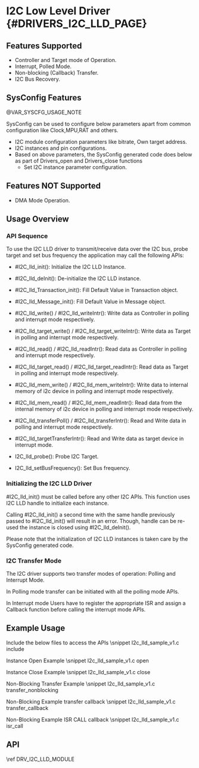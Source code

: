 # I2C Low Level Driver {#DRIVERS_I2C_LLD_PAGE}

## Features Supported

- Controller and Target mode of Operation.
- Interrupt, Polled Mode.
- Non-blocking (Callback) Transfer.
- I2C Bus Recovery.

## SysConfig Features

@VAR_SYSCFG_USAGE_NOTE

SysConfig can be used to configure below parameters apart from common configuration like Clock,MPU,RAT and others.
- I2C module configuration parameters like bitrate, Own target address.
- I2C instances and pin configurations.
- Based on above parameters, the SysConfig generated code does below as part of Drivers_open and Drivers_close functions
    - Set I2C instance parameter configuration.

## Features NOT Supported

- DMA Mode Operation.

## Usage Overview

### API Sequence

To use the I2C LLD driver to transmit/receive data over the I2C bus, probe target and set bus frequency the application may call the following APIs:

- #I2C_lld_init(): Initialize the I2C LLD Instance.

- #I2C_lld_deInit(): De-initialize the I2C LLD instance.

- #I2C_lld_Transaction_init(): Fill Default Value in Transaction object.

- #I2C_lld_Message_init(): Fill Default Value in Message object.

- #I2C_lld_write() / #I2C_lld_writeIntr():
  Write data as Controller in polling and interrupt mode respectively.

- #I2C_lld_target_write() / #I2C_lld_target_writeIntr():
  Write data as Target in polling and interrupt mode respectively.

- #I2C_lld_read() / #I2C_lld_readIntr():
  Read data as Controller in polling and interrupt mode respectively.

- #I2C_lld_target_read() / #I2C_lld_target_readIntr():
  Read data as Target in polling and interrupt mode respectively.

- #I2C_lld_mem_write() / #I2C_lld_mem_writeIntr():
  Write data to internal memory of i2c device in polling and interrupt mode respectively.

- #I2C_lld_mem_read() / #I2C_lld_mem_readIntr():
  Read data from the internal memory of i2c device in polling and interrupt mode respectively.

- #I2C_lld_transferPoll() / #I2C_lld_transferIntr():
  Read and Write data in polling and interrupt mode respectively.

- #I2C_lld_targetTransferIntr():
  Read and Write data as target device in interrupt mode.

- I2C_lld_probe():
  Probe I2C Target.

- I2C_lld_setBusFrequency():
  Set Bus frequency.

### Initializing the I2C LLD Driver

#I2C_lld_init() must be called before any other I2C APIs.
This function uses I2C LLD handle to initialize each instance.

Calling #I2C_lld_init() a second time with the same handle
previously passed to #I2C_lld_init() will result in an error.
Though, handle can be re-used the instance is closed using #I2C_lld_deInit().

Please note that the initialization of I2C LLD instances is taken care by the
SysConfig generated code.

### I2C Transfer Mode

The I2C driver supports two transfer modes of operation: Polling and Interrupt Mode.

In Polling mode transfer can be initiated with all the polling mode APIs.

In Interrupt mode Users have to register the appropriate ISR and assign a Callback function before calling the interrupt mode APIs.

## Example Usage

Include the below files to access the APIs
\snippet I2c_lld_sample_v1.c include

Instance Open Example
\snippet I2c_lld_sample_v1.c open

Instance Close Example
\snippet I2c_lld_sample_v1.c close

Non-Blocking Transfer Example
\snippet I2c_lld_sample_v1.c transfer_nonblocking

Non-Blocking Example transfer callback
\snippet I2c_lld_sample_v1.c transfer_callback

Non-Blocking Example ISR CALL callback
\snippet I2c_lld_sample_v1.c isr_call

## API

\ref DRV_I2C_LLD_MODULE
